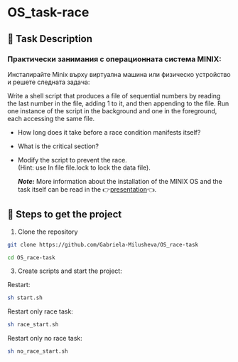 # OS_task-race
## 📌 Task Description

### Практически занимания с операционната система MINIX:
Инсталирайте Minix върху виртуална машина или физическо устройство и решете следната задача:

Write a shell script that produces a file of sequential numbers by reading the last number 
in the file, adding 1 to it, and then appending to the file. Run one instance of the script 
in the background and one in the foreground, each accessing the same file. 
 - How long does it take before a race condition manifests itself? 
 - What is the critical section? 
 - Modify the script to prevent the race.  
   (Hint: use In file file.lock to lock the data file).

   **_Note:_** More information about the installation of the MINIX OS and the task itself can be read in the 👉[presentation](https://github.com/Gabriela-Milusheva/OS_race-task/blob/main/Operating%20Systems-%20Course%20project-%20presentation.pdf)👈. 

## 🐾 Steps to get the project

1. Clone the repository
 ```sh
git clone https://github.com/Gabriela-Milusheva/OS_race-task
 ```
 ```sh
cd OS_race-task
 ```
3. Create scripts and start the project:
   
Restart:
```sh
sh start.sh
```
Restart only race task:  
```sh 
sh race_start.sh
 ```
Restart only no race task:   
```sh 
sh no_race_start.sh
```
